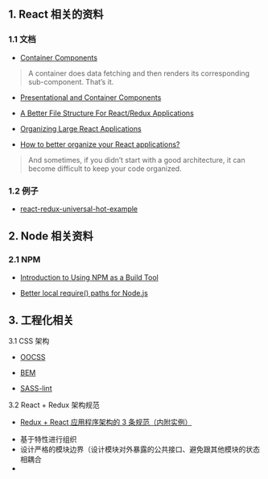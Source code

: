 ## 1. React 相关的资料

### 1.1 文档

* [Container Components](https://medium.com/@learnreact/container-components-c0e67432e005)

> A container does data fetching and then renders its corresponding sub-component. That’s it.

* [Presentational and Container Components](https://medium.com/@dan_abramov/smart-and-dumb-components-7ca2f9a7c7d0)

* [A Better File Structure For React/Redux Applications](https://marmelab.com/blog/2015/12/17/react-directory-structure.html)

* [Organizing Large React Applications](http://engineering.kapost.com/2016/01/organizing-large-react-applications/)

* [How to better organize your React applications?](https://medium.com/@alexmngn/how-to-better-organize-your-react-applications-2fd3ea1920f1)

> And sometimes, if you didn’t start with a good architecture, it can become difficult to keep your code organized.

### 1.2 例子

* [react-redux-universal-hot-example](https://github.com/erikras/react-redux-universal-hot-example)

## 2. Node 相关资料

### 2.1 NPM
* [Introduction to Using NPM as a Build Tool](https://medium.com/javascript-training/introduction-to-using-npm-as-a-build-tool-b41076f488b0)

* [Better local require() paths for Node.js](https://gist.github.com/branneman/8048520)

## 3. 工程化相关

3.1 CSS 架构

* [OOCSS]()
* [BEM](https://www.smashingmagazine.com/2012/04/a-new-front-end-methodology-bem/)

* [SASS-lint]()

3.2 React + Redux 架构规范

* [Redux + React 应用程序架构的 3 条规范（内附实例）](https://zhuanlan.zhihu.com/p/21490605)

- 基于特性进行组织
- 设计严格的模块边界（设计模块对外暴露的公共接口、避免跟其他模块的状态相耦合
-
